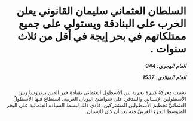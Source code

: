<h1 dir="rtl">السلطان العثماني سليمان القانوني يعلن الحرب على البنادقة ويستولي على جميع ممتلكاتهم في بحر إيجة في أقل من ثلاث سنوات .</h1>

<h5 dir="rtl">العام الهجري:  944

العام الميلادي: 1537

</h5>

<p dir="rtl">نشبت معركةٌ كبيرة بحرية بين الأسطول العثماني بقيادة خير الدين بربروسا وبين الأسطولين الإسباني والبندقي على شواطئ اليونان الغربية، استطاع فيها الأسطولُ العثمانيُّ تحطيمَ الأسطولين المشتركين، فأدى ذلك لبسط السيادة العثمانية على البحر المتوسطِ الجزءِ الغربيِّ منه بعد أن كان للإسبان.</p></br>
